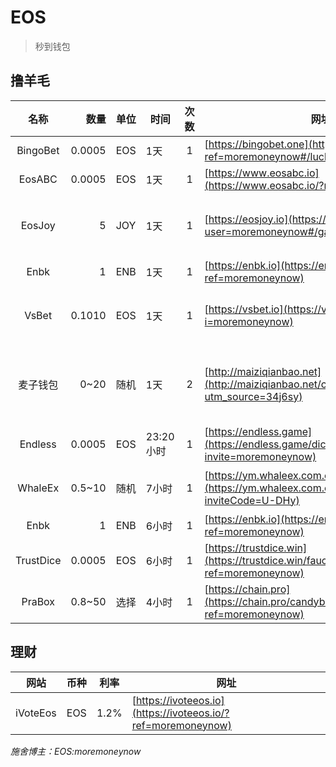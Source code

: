 # EOS
> 秒到钱包

## 撸羊毛
名称|数量|单位|时间|次数|网址|备注
:---:|---:|:---|---|:---:|---|:---:
BingoBet|0.0005|EOS|1天|1|[https://bingobet.one](https://bingobet.one/?ref=moremoneynow#/luckydraw)|抽奖
EosABC|0.0005|EOS|1天|1|[https://www.eosabc.io](https://www.eosabc.io/?ref=moremoneynow)|抽奖
EosJoy|5|JOY|1天|1|[https://eosjoy.io](https://eosjoy.io/?user=moremoneynow#/game/)|游戏任务里领取
Enbk|1|ENB|1天|1|[https://enbk.io](https://enbk.io/sign/?ref=moremoneynow)|签到
VsBet|0.1010|EOS|1天|1|[https://vsbet.io](https://vsbet.io?i=moremoneynow)|抽奖需要 0.1 EOS
麦子钱包|0~20|随机|1天|2|[http://maiziqianbao.net](http://maiziqianbao.net/cn/?utm_source=34j6sy)|抽奖需要下载麦子钱包
Endless|0.0005|EOS|23:20小时|1|[https://endless.game](https://endless.game/dice?invite=moremoneynow)|抽奖
WhaleEx|0.5~10|随机|7小时|1|[https://ym.whaleex.com.cn](https://ym.whaleex.com.cn/whaleEx/dash/login?inviteCode=U-DHy)|需要APP登录
Enbk|1|ENB|6小时|1|[https://enbk.io](https://enbk.io/candy/?ref=moremoneynow)|签到
TrustDice|0.0005|EOS|6小时|1|[https://trustdice.win](https://trustdice.win/faucet?ref=moremoneynow)|签到
PraBox|0.8~50|选择|4小时|1|[https://chain.pro](https://chain.pro/candybox/#/?ref=moremoneynow)|签到



## 理财
网站|币种|利率|网址
---|---|---|---
iVoteEos|EOS|1.2%|[https://ivoteeos.io](https://ivoteeos.io/?ref=moremoneynow)


*施舍博主：EOS:moremoneynow*